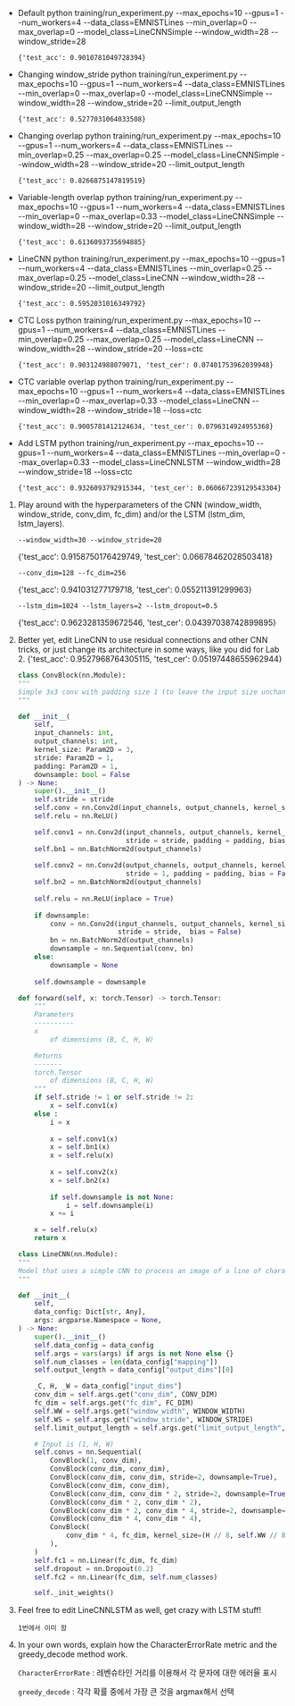 * Default
python training/run_experiment.py --max_epochs=10 --gpus=1 --num_workers=4 --data_class=EMNISTLines --min_overlap=0 --max_overlap=0 --model_class=LineCNNSimple --window_width=28 --window_stride=28
    ```
    {'test_acc': 0.9010781049728394}
    ```

* Changing window_stride
python training/run_experiment.py --max_epochs=10 --gpus=1 --num_workers=4 --data_class=EMNISTLines --min_overlap=0 --max_overlap=0 --model_class=LineCNNSimple --window_width=28 --window_stride=20 --limit_output_length
    ```
    {'test_acc': 0.5277031064033508}
    ```

* Changing overlap
python training/run_experiment.py --max_epochs=10 --gpus=1 --num_workers=4 --data_class=EMNISTLines --min_overlap=0.25 --max_overlap=0.25 --model_class=LineCNNSimple --window_width=28 --window_stride=20 --limit_output_length
    ```
    {'test_acc': 0.8266875147819519}
    ```

* Variable-length overlap
python training/run_experiment.py --max_epochs=10 --gpus=1 --num_workers=4 --data_class=EMNISTLines --min_overlap=0 --max_overlap=0.33 --model_class=LineCNNSimple --window_width=28 --window_stride=20 --limit_output_length

    ```
    {'test_acc': 0.6136093735694885}
    ```

* LineCNN
python training/run_experiment.py --max_epochs=10 --gpus=1 --num_workers=4 --data_class=EMNISTLines --min_overlap=0.25 --max_overlap=0.25 --model_class=LineCNN --window_width=28 --window_stride=20 --limit_output_length
    ```
    {'test_acc': 0.5952031016349792}
    ```

* CTC Loss
python training/run_experiment.py --max_epochs=10 --gpus=1 --num_workers=4 --data_class=EMNISTLines --min_overlap=0.25 --max_overlap=0.25 --model_class=LineCNN --window_width=28 --window_stride=20 --loss=ctc
    ```
    {'test_acc': 0.903124988079071, 'test_cer': 0.07401753962039948}
    ```

* CTC variable overlap
python training/run_experiment.py --max_epochs=10 --gpus=1 --num_workers=4 --data_class=EMNISTLines --min_overlap=0 --max_overlap=0.33 --model_class=LineCNN --window_width=28 --window_stride=18 --loss=ctc
    ```
    {'test_acc': 0.9005781412124634, 'test_cer': 0.0796314924955368}
    ```

* Add LSTM
python training/run_experiment.py --max_epochs=10 --gpus=1 --num_workers=4 --data_class=EMNISTLines --min_overlap=0 --max_overlap=0.33 --model_class=LineCNNLSTM --window_width=28 --window_stride=18 --loss=ctc
    ```
    {'test_acc': 0.9326093792915344, 'test_cer': 0.060667239129543304}
    ```

1. Play around with the hyperparameters of the CNN (window_width, window_stride, conv_dim, fc_dim) and/or the LSTM (lstm_dim, lstm_layers). 
    ```
    --window_width=30 --window_stride=20
    ```
    {'test_acc': 0.9158750176429749, 'test_cer': 0.06678462028503418}
    ```
    --conv_dim=128 --fc_dim=256
    ```
    {'test_acc': 0.941031277179718, 'test_cer': 0.055211391299963}
    ```
    --lstm_dim=1024 --lstm_layers=2 --lstm_dropout=0.5
    ```
    {'test_acc': 0.9623281359672546, 'test_cer': 0.04397038742899895}

2. Better yet, edit LineCNN to use residual connections and other CNN tricks, or just change its architecture in some ways, like you did for Lab 2.
{'test_acc': 0.9527968764305115, 'test_cer': 0.05197448655962944}
    ```python
    class ConvBlock(nn.Module):
    """
    Simple 3x3 conv with padding size 1 (to leave the input size unchanged), followed by a ReLU.
    """

    def __init__(
        self,
        input_channels: int,
        output_channels: int,
        kernel_size: Param2D = 3,
        stride: Param2D = 1,
        padding: Param2D = 1,
        downsample: bool = False
    ) -> None:
        super().__init__()
        self.stride = stride
        self.conv = nn.Conv2d(input_channels, output_channels, kernel_size=kernel_size, stride=stride, padding=padding)
        self.relu = nn.ReLU()

        self.conv1 = nn.Conv2d(input_channels, output_channels, kernel_size = kernel_size, 
                               stride = stride, padding = padding, bias = False)
        self.bn1 = nn.BatchNorm2d(output_channels)
        
        self.conv2 = nn.Conv2d(output_channels, output_channels, kernel_size = kernel_size, 
                               stride = 1, padding = padding, bias = False)
        self.bn2 = nn.BatchNorm2d(output_channels)
        
        self.relu = nn.ReLU(inplace = True)
        
        if downsample:
            conv = nn.Conv2d(input_channels, output_channels, kernel_size = 1, 
                             stride = stride,  bias = False)
            bn = nn.BatchNorm2d(output_channels)
            downsample = nn.Sequential(conv, bn)
        else:
            downsample = None
        
        self.downsample = downsample

    def forward(self, x: torch.Tensor) -> torch.Tensor:
        """
        Parameters
        ----------
        x
            of dimensions (B, C, H, W)

        Returns
        -------
        torch.Tensor
            of dimensions (B, C, H, W)
        """
        if self.stride != 1 or self.stride != 2:
            x = self.conv1(x)
        else : 
            i = x
            
            x = self.conv1(x)
            x = self.bn1(x)
            x = self.relu(x)
            
            x = self.conv2(x)
            x = self.bn2(x)
            
            if self.downsample is not None:
                i = self.downsample(i)
            x += i

        x = self.relu(x)
        return x

    class LineCNN(nn.Module):
    """
    Model that uses a simple CNN to process an image of a line of characters with a window, outputs a sequence of logits
    """

    def __init__(
        self,
        data_config: Dict[str, Any],
        args: argparse.Namespace = None,
    ) -> None:
        super().__init__()
        self.data_config = data_config
        self.args = vars(args) if args is not None else {}
        self.num_classes = len(data_config["mapping"])
        self.output_length = data_config["output_dims"][0]

        _C, H, _W = data_config["input_dims"]
        conv_dim = self.args.get("conv_dim", CONV_DIM)
        fc_dim = self.args.get("fc_dim", FC_DIM)
        self.WW = self.args.get("window_width", WINDOW_WIDTH)
        self.WS = self.args.get("window_stride", WINDOW_STRIDE)
        self.limit_output_length = self.args.get("limit_output_length", False)

        # Input is (1, H, W)
        self.convs = nn.Sequential(
            ConvBlock(1, conv_dim),
            ConvBlock(conv_dim, conv_dim),
            ConvBlock(conv_dim, conv_dim, stride=2, downsample=True),
            ConvBlock(conv_dim, conv_dim),
            ConvBlock(conv_dim, conv_dim * 2, stride=2, downsample=True),
            ConvBlock(conv_dim * 2, conv_dim * 2),
            ConvBlock(conv_dim * 2, conv_dim * 4, stride=2, downsample=True),
            ConvBlock(conv_dim * 4, conv_dim * 4),
            ConvBlock(
                conv_dim * 4, fc_dim, kernel_size=(H // 8, self.WW // 8), stride=(H // 8, self.WS // 8), padding=0
            ),
        )
        self.fc1 = nn.Linear(fc_dim, fc_dim)
        self.dropout = nn.Dropout(0.2)
        self.fc2 = nn.Linear(fc_dim, self.num_classes)

        self._init_weights()

    ```

3. Feel free to edit LineCNNLSTM as well, get crazy with LSTM stuff!

    `1번에서 이미 함`


4. In your own words, explain how the CharacterErrorRate metric and the greedy_decode method work.

    `CharacterErrorRate` : 레벤슈타인 거리를 이용해서 각 문자에 대한 에러율 표시

    `greedy_decode` : 각각 확률 중에서 가장 큰 것을 argmax해서 선택 
